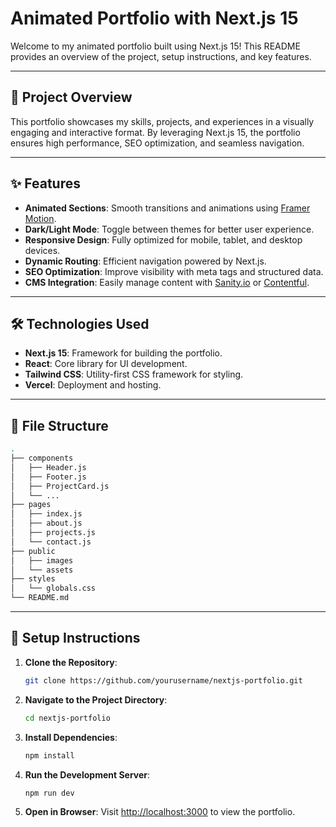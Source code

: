 # Animated Portfolio with Next.js 15

Welcome to my animated portfolio built using Next.js 15! This README provides an overview of the project, setup instructions, and key features.

---

## 🚀 Project Overview

This portfolio showcases my skills, projects, and experiences in a visually engaging and interactive format. By leveraging Next.js 15, the portfolio ensures high performance, SEO optimization, and seamless navigation.

---

## ✨ Features

- **Animated Sections**: Smooth transitions and animations using [Framer Motion](https://www.framer.com/motion/).
- **Dark/Light Mode**: Toggle between themes for better user experience.
- **Responsive Design**: Fully optimized for mobile, tablet, and desktop devices.
- **Dynamic Routing**: Efficient navigation powered by Next.js.
- **SEO Optimization**: Improve visibility with meta tags and structured data.
- **CMS Integration**: Easily manage content with [Sanity.io](https://www.sanity.io/) or [Contentful](https://www.contentful.com/).

---

## 🛠️ Technologies Used

- **Next.js 15**: Framework for building the portfolio.
- **React**: Core library for UI development.
- **Tailwind CSS**: Utility-first CSS framework for styling.
- **Vercel**: Deployment and hosting.

---

## 📂 File Structure

```bash
.
├── components
│   ├── Header.js
│   ├── Footer.js
│   ├── ProjectCard.js
│   └── ...
├── pages
│   ├── index.js
│   ├── about.js
│   ├── projects.js
│   └── contact.js
├── public
│   ├── images
│   └── assets
├── styles
│   └── globals.css
└── README.md
```

---

## 🚧 Setup Instructions

1. **Clone the Repository**:
   ```bash
   git clone https://github.com/yourusername/nextjs-portfolio.git
   ```

2. **Navigate to the Project Directory**:
   ```bash
   cd nextjs-portfolio
   ```

3. **Install Dependencies**:
   ```bash
   npm install
   ```

4. **Run the Development Server**:
   ```bash
   npm run dev
   ```

5. **Open in Browser**:
   Visit [http://localhost:3000](http://localhost:3000) to view the portfolio.
